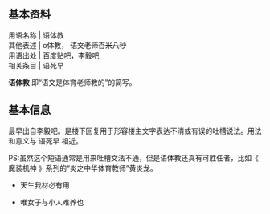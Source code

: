 **基本资料**  
---  
用语名称  |  语体教   
其他表述  |  o体教， ~~语文老师百米八秒~~  
用语出处  |  百度贴吧，李毅吧   
相关条目  |  语死早   
  
  
**语体教** 即“语文是体育老师教的”的简写。

##  基本信息

最早出自李毅吧。是楼下回复用于形容楼主文字表达不清或有误的吐槽说法。用法和意义与  语死早  相近。

PS:虽然这个短语通常是用来吐槽文法不通，但是语体教还真有可胜任者，比如《  魔装机神  》系列的“炎之中华体育教师”黄炎龙。

  * 天生我材必有用 

  * 唯女子与小人难养也 

  

